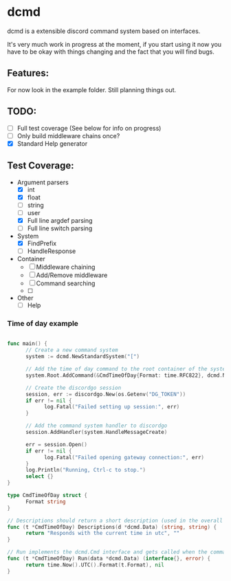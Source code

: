 # dcmd

dcmd is a extensible discord command system based on interfaces.

It's very much work in progress at the moment, if you start using it now you have to be okay with things changing and the fact that you will find bugs.

## Features:

For now look in the example folder. Still planning things out.

## TODO:

 - [ ] Full test coverage (See below for info on progress)
 - [ ] Only build middleware chains once?
 - [x] Standard Help generator

## Test Coverage:

 - Argument parsers
      + [x] int
      + [x] float
      + [ ] string
      + [ ] user
      + [x] Full line argdef parsing
      + [ ] Full line switch parsing
 - System
      + [x] FindPrefix
      + [ ] HandleResponse
 - Container
      + [ ] Middleware chaining
      + [ ] Add/Remove middleware
      + [ ] Command searching
      + [ ] 
 - Other
      + [ ] Help

### Time of day example

```go

func main() {
      // Create a new command system
      system := dcmd.NewStandardSystem("[")

      // Add the time of day command to the root container of the system
      system.Root.AddCommand(&CmdTimeOfDay{Format: time.RFC822}, dcmd.NewTrigger("Time", "t"))

      // Create the discordgo session
      session, err := discordgo.New(os.Getenv("DG_TOKEN"))
      if err != nil {
            log.Fatal("Failed setting up session:", err)
      }

      // Add the command system handler to discordgo
      session.AddHandler(system.HandleMessageCreate)

      err = session.Open()
      if err != nil {
            log.Fatal("Failed opening gateway connection:", err)
      }
      log.Println("Running, Ctrl-c to stop.")
      select {}
}

type CmdTimeOfDay struct {
      Format string
}

// Descriptions should return a short description (used in the overall help overiview) and one long descriptions for targetted help
func (t *CmdTimeOfDay) Descriptions(d *dcmd.Data) (string, string) {
      return "Responds with the current time in utc", ""
}

// Run implements the dcmd.Cmd interface and gets called when the command is invoked
func (t *CmdTimeOfDay) Run(data *dcmd.Data) (interface{}, error) {
      return time.Now().UTC().Format(t.Format), nil
}


```
